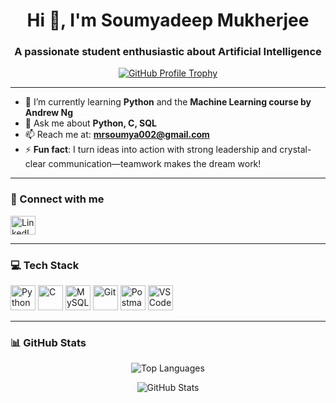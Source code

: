 <h1 align="center">Hi 👋, I'm Soumyadeep Mukherjee</h1>
<h3 align="center">A passionate student enthusiastic about Artificial Intelligence</h3>

<p align="center">
  <a href="https://github.com/ryo-ma/github-profile-trophy">
    <img src="https://github-profile-trophy.vercel.app/?username=soumyadeeep-mukherjee&theme=onestar&margin-w=10" alt="GitHub Profile Trophy" />
  </a>
</p>

---

- 🌱 I’m currently learning **Python** and the **Machine Learning course by Andrew Ng**
- 💬 Ask me about **Python, C, SQL**
- 📫 Reach me at: **mrsoumya002@gmail.com**
- ⚡ **Fun fact**: I turn ideas into action with strong leadership and crystal-clear communication—teamwork makes the dream work!

---

<h3 align="left">🔗 Connect with me</h3>
<p align="left">
  <a href="https://www.linkedin.com/in/soumyadeep-mukherjee-a613b8379/" target="_blank">
    <img align="center" src="https://raw.githubusercontent.com/rahuldkjain/github-profile-readme-generator/master/src/images/icons/Social/linked-in-alt.svg" alt="LinkedIn" height="30" width="40" />
  </a>
</p>

---

<h3 align="left">💻 Tech Stack</h3>

<p align="left">
  <!-- Programming Languages -->
  <img src="https://cdn.jsdelivr.net/gh/devicons/devicon/icons/python/python-original.svg" alt="Python" width="40" height="40"/>
  <img src="https://cdn.jsdelivr.net/gh/devicons/devicon/icons/c/c-original.svg" alt="C" width="40" height="40"/>
  <img src="https://cdn.jsdelivr.net/gh/devicons/devicon/icons/mysql/mysql-original.svg" alt="MySQL" width="40" height="40"/>

  <!-- Tools -->
  <img src="https://cdn.jsdelivr.net/gh/devicons/devicon/icons/git/git-original.svg" alt="Git" width="40" height="40"/>
  <img src="https://cdn.jsdelivr.net/gh/devicons/devicon/icons/postman/postman-original.svg" alt="Postman" width="40" height="40"/>
  <img src="https://cdn.jsdelivr.net/gh/devicons/devicon/icons/vscode/vscode-original.svg" alt="VS Code" width="40" height="40"/>
</p>

---

<h3 align="left">📊 GitHub Stats</h3>

<p align="center">
  <img src="https://github-readme-stats.vercel.app/api/top-langs?username=soumyadeeep-mukherjee&show_icons=true&locale=en&layout=compact&theme=tokyonight" alt="Top Languages" />
</p>

<p align="center">
  <img src="https://github-readme-stats.vercel.app/api?username=soumyadeeep-mukherjee&show_icons=true&locale=en&theme=tokyonight" alt="GitHub Stats" />
</p>
